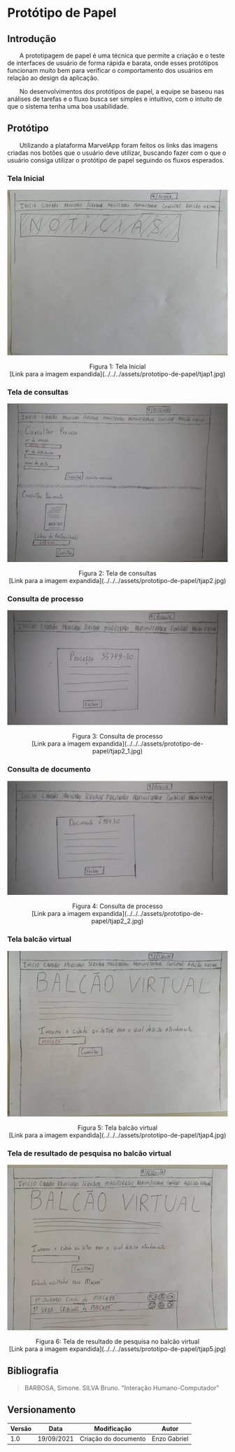 # Protótipo de Papel

## Introdução

&emsp;&emsp;A prototipagem de papel é uma técnica que permite a criação e o teste de interfaces de usuário de forma rápida e barata, onde esses protótipos funcionam muito bem para verificar o comportamento dos usuários em relação ao design da aplicação.

&emsp;&emsp;No desenvolvimentos dos protótipos de papel, a equipe se baseou nas análises de tarefas e o fluxo busca ser simples e intuitivo, com o intuito de que o sistema tenha uma boa usabilidade.

## Protótipo

&emsp;&emsp;Utilizando a plataforma MarvelApp foram feitos os links das imagens criadas nos botões que o usuário deve utilizar, buscando fazer com o que o usuário consiga utilizar o protótipo de papel seguindo os fluxos esperados.

### Tela Inicial

![Tela Inicial](../../../assets/prototipo-de-papel/tjap1.jpg)
<center>Figura 1: Tela Inicial<br>[Link para a imagem expandida](../../../assets/prototipo-de-papel/tjap1.jpg)</center>

### Tela de consultas

![Tela de consultas](../../../assets/prototipo-de-papel/tjap2.jpg)
<center>Figura 2: Tela de consultas<br>[Link para a imagem expandida](../../../assets/prototipo-de-papel/tjap2.jpg)</center>

### Consulta de processo

![Consulta de processo](../../../assets/prototipo-de-papel/tjap2_1.jpg)
<center>Figura 3: Consulta de processo<br>[Link para a imagem expandida](../../../assets/prototipo-de-papel/tjap2_1.jpg)</center>

### Consulta de documento

![Consulta de documento](../../../assets/prototipo-de-papel/tjap2_2.jpg)
<center>Figura 4: Consulta de processo<br>[Link para a imagem expandida](../../../assets/prototipo-de-papel/tjap2_2.jpg)</center>

### Tela balcão virtual

![Tela balcão virtual](../../../assets/prototipo-de-papel/tjap4.jpg)
<center>Figura 5: Tela balcão virtual<br>[Link para a imagem expandida](../../../assets/prototipo-de-papel/tjap4.jpg)</center>

### Tela de resultado de pesquisa no balcão virtual

![Tela de resultado de pesquisa no balcão virtual](../../../assets/prototipo-de-papel/tjap5.jpg)
<center>Figura 6: Tela de resultado de pesquisa no balcão virtual<br>[Link para a imagem expandida](../../../assets/prototipo-de-papel/tjap5.jpg)</center>

## Bibliografia

> BARBOSA, Simone. SILVA Bruno. "Interação Humano-Computador"

## Versionamento

| Versão | Data | Modificação | Autor |
|--|--|--|--|
| 1.0 | 19/09/2021 | Criação do documento | Enzo Gabriel |
